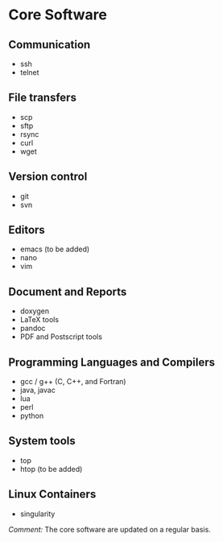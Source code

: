 # Core Software

## Communication

* ssh
* telnet


## File transfers

* scp
* sftp
* rsync
* curl
* wget


## Version control

* git
* svn


## Editors

* emacs (to be added)
* nano
* vim


## Document and Reports

* doxygen
* LaTeX tools
* pandoc
* PDF and Postscript tools


## Programming Languages and Compilers

* gcc / g++ (C, C++, and Fortran)
* java, javac
* lua
* perl
* python


## System tools

* top
* htop (to be added)


## Linux Containers

* singularity



_Comment:_ The core software are updated on a regular basis.

